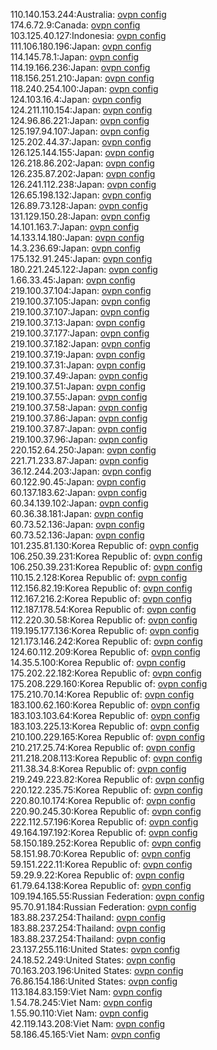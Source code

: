 110.140.153.244:Australia: [ovpn config](vpn/110_140_153_244.ovpn)  
174.6.72.9:Canada: [ovpn config](vpn/174_6_72_9.ovpn)  
103.125.40.127:Indonesia: [ovpn config](vpn/103_125_40_127.ovpn)  
111.106.180.196:Japan: [ovpn config](vpn/111_106_180_196.ovpn)  
114.145.78.1:Japan: [ovpn config](vpn/114_145_78_1.ovpn)  
114.19.166.236:Japan: [ovpn config](vpn/114_19_166_236.ovpn)  
118.156.251.210:Japan: [ovpn config](vpn/118_156_251_210.ovpn)  
118.240.254.100:Japan: [ovpn config](vpn/118_240_254_100.ovpn)  
124.103.16.4:Japan: [ovpn config](vpn/124_103_16_4.ovpn)  
124.211.110.154:Japan: [ovpn config](vpn/124_211_110_154.ovpn)  
124.96.86.221:Japan: [ovpn config](vpn/124_96_86_221.ovpn)  
125.197.94.107:Japan: [ovpn config](vpn/125_197_94_107.ovpn)  
125.202.44.37:Japan: [ovpn config](vpn/125_202_44_37.ovpn)  
126.125.144.155:Japan: [ovpn config](vpn/126_125_144_155.ovpn)  
126.218.86.202:Japan: [ovpn config](vpn/126_218_86_202.ovpn)  
126.235.87.202:Japan: [ovpn config](vpn/126_235_87_202.ovpn)  
126.241.112.238:Japan: [ovpn config](vpn/126_241_112_238.ovpn)  
126.65.198.132:Japan: [ovpn config](vpn/126_65_198_132.ovpn)  
126.89.73.128:Japan: [ovpn config](vpn/126_89_73_128.ovpn)  
131.129.150.28:Japan: [ovpn config](vpn/131_129_150_28.ovpn)  
14.101.163.7:Japan: [ovpn config](vpn/14_101_163_7.ovpn)  
14.133.14.180:Japan: [ovpn config](vpn/14_133_14_180.ovpn)  
14.3.236.69:Japan: [ovpn config](vpn/14_3_236_69.ovpn)  
175.132.91.245:Japan: [ovpn config](vpn/175_132_91_245.ovpn)  
180.221.245.122:Japan: [ovpn config](vpn/180_221_245_122.ovpn)  
1.66.33.45:Japan: [ovpn config](vpn/1_66_33_45.ovpn)  
219.100.37.104:Japan: [ovpn config](vpn/219_100_37_104.ovpn)  
219.100.37.105:Japan: [ovpn config](vpn/219_100_37_105.ovpn)  
219.100.37.107:Japan: [ovpn config](vpn/219_100_37_107.ovpn)  
219.100.37.13:Japan: [ovpn config](vpn/219_100_37_13.ovpn)  
219.100.37.177:Japan: [ovpn config](vpn/219_100_37_177.ovpn)  
219.100.37.182:Japan: [ovpn config](vpn/219_100_37_182.ovpn)  
219.100.37.19:Japan: [ovpn config](vpn/219_100_37_19.ovpn)  
219.100.37.31:Japan: [ovpn config](vpn/219_100_37_31.ovpn)  
219.100.37.49:Japan: [ovpn config](vpn/219_100_37_49.ovpn)  
219.100.37.51:Japan: [ovpn config](vpn/219_100_37_51.ovpn)  
219.100.37.55:Japan: [ovpn config](vpn/219_100_37_55.ovpn)  
219.100.37.58:Japan: [ovpn config](vpn/219_100_37_58.ovpn)  
219.100.37.86:Japan: [ovpn config](vpn/219_100_37_86.ovpn)  
219.100.37.87:Japan: [ovpn config](vpn/219_100_37_87.ovpn)  
219.100.37.96:Japan: [ovpn config](vpn/219_100_37_96.ovpn)  
220.152.64.250:Japan: [ovpn config](vpn/220_152_64_250.ovpn)  
221.71.233.87:Japan: [ovpn config](vpn/221_71_233_87.ovpn)  
36.12.244.203:Japan: [ovpn config](vpn/36_12_244_203.ovpn)  
60.122.90.45:Japan: [ovpn config](vpn/60_122_90_45.ovpn)  
60.137.183.62:Japan: [ovpn config](vpn/60_137_183_62.ovpn)  
60.34.139.102:Japan: [ovpn config](vpn/60_34_139_102.ovpn)  
60.36.38.181:Japan: [ovpn config](vpn/60_36_38_181.ovpn)  
60.73.52.136:Japan: [ovpn config](vpn/60_73_52_136.ovpn)  
60.73.52.136:Japan: [ovpn config](vpn/60_73_52_136.ovpn)  
101.235.81.130:Korea Republic of: [ovpn config](vpn/101_235_81_130.ovpn)  
106.250.39.231:Korea Republic of: [ovpn config](vpn/106_250_39_231.ovpn)  
106.250.39.231:Korea Republic of: [ovpn config](vpn/106_250_39_231.ovpn)  
110.15.2.128:Korea Republic of: [ovpn config](vpn/110_15_2_128.ovpn)  
112.156.82.19:Korea Republic of: [ovpn config](vpn/112_156_82_19.ovpn)  
112.167.216.2:Korea Republic of: [ovpn config](vpn/112_167_216_2.ovpn)  
112.187.178.54:Korea Republic of: [ovpn config](vpn/112_187_178_54.ovpn)  
112.220.30.58:Korea Republic of: [ovpn config](vpn/112_220_30_58.ovpn)  
119.195.177.136:Korea Republic of: [ovpn config](vpn/119_195_177_136.ovpn)  
121.173.146.242:Korea Republic of: [ovpn config](vpn/121_173_146_242.ovpn)  
124.60.112.209:Korea Republic of: [ovpn config](vpn/124_60_112_209.ovpn)  
14.35.5.100:Korea Republic of: [ovpn config](vpn/14_35_5_100.ovpn)  
175.202.22.182:Korea Republic of: [ovpn config](vpn/175_202_22_182.ovpn)  
175.208.229.160:Korea Republic of: [ovpn config](vpn/175_208_229_160.ovpn)  
175.210.70.14:Korea Republic of: [ovpn config](vpn/175_210_70_14.ovpn)  
183.100.62.160:Korea Republic of: [ovpn config](vpn/183_100_62_160.ovpn)  
183.103.103.64:Korea Republic of: [ovpn config](vpn/183_103_103_64.ovpn)  
183.103.225.13:Korea Republic of: [ovpn config](vpn/183_103_225_13.ovpn)  
210.100.229.165:Korea Republic of: [ovpn config](vpn/210_100_229_165.ovpn)  
210.217.25.74:Korea Republic of: [ovpn config](vpn/210_217_25_74.ovpn)  
211.218.208.113:Korea Republic of: [ovpn config](vpn/211_218_208_113.ovpn)  
211.38.34.8:Korea Republic of: [ovpn config](vpn/211_38_34_8.ovpn)  
219.249.223.82:Korea Republic of: [ovpn config](vpn/219_249_223_82.ovpn)  
220.122.235.75:Korea Republic of: [ovpn config](vpn/220_122_235_75.ovpn)  
220.80.10.174:Korea Republic of: [ovpn config](vpn/220_80_10_174.ovpn)  
220.90.245.30:Korea Republic of: [ovpn config](vpn/220_90_245_30.ovpn)  
222.112.57.196:Korea Republic of: [ovpn config](vpn/222_112_57_196.ovpn)  
49.164.197.192:Korea Republic of: [ovpn config](vpn/49_164_197_192.ovpn)  
58.150.189.252:Korea Republic of: [ovpn config](vpn/58_150_189_252.ovpn)  
58.151.98.70:Korea Republic of: [ovpn config](vpn/58_151_98_70.ovpn)  
59.151.222.11:Korea Republic of: [ovpn config](vpn/59_151_222_11.ovpn)  
59.29.9.22:Korea Republic of: [ovpn config](vpn/59_29_9_22.ovpn)  
61.79.64.138:Korea Republic of: [ovpn config](vpn/61_79_64_138.ovpn)  
109.194.165.55:Russian Federation: [ovpn config](vpn/109_194_165_55.ovpn)  
95.70.91.184:Russian Federation: [ovpn config](vpn/95_70_91_184.ovpn)  
183.88.237.254:Thailand: [ovpn config](vpn/183_88_237_254.ovpn)  
183.88.237.254:Thailand: [ovpn config](vpn/183_88_237_254.ovpn)  
183.88.237.254:Thailand: [ovpn config](vpn/183_88_237_254.ovpn)  
23.137.255.116:United States: [ovpn config](vpn/23_137_255_116.ovpn)  
24.18.52.249:United States: [ovpn config](vpn/24_18_52_249.ovpn)  
70.163.203.196:United States: [ovpn config](vpn/70_163_203_196.ovpn)  
76.86.154.186:United States: [ovpn config](vpn/76_86_154_186.ovpn)  
113.184.83.159:Viet Nam: [ovpn config](vpn/113_184_83_159.ovpn)  
1.54.78.245:Viet Nam: [ovpn config](vpn/1_54_78_245.ovpn)  
1.55.90.110:Viet Nam: [ovpn config](vpn/1_55_90_110.ovpn)  
42.119.143.208:Viet Nam: [ovpn config](vpn/42_119_143_208.ovpn)  
58.186.45.165:Viet Nam: [ovpn config](vpn/58_186_45_165.ovpn)  
